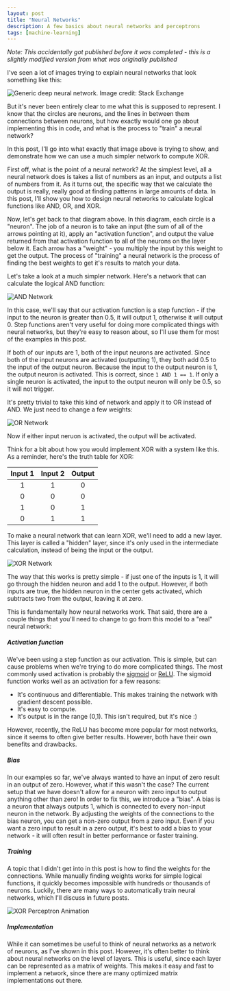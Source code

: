 ```yaml
---
layout: post
title: "Neural Networks"
description: A few basics about neural networks and perceptrons
tags: [machine-learning]
---
```


_Note: This accidentally got published before it was completed - this is a slightly modified version from what was originally published_

I've seen a lot of images trying to explain neural networks that look something like this:

<img src="../assets/nnvis1/deepnet.png" alt="Generic deep neural network. Image credit: Stack Exchange">

But it's never been entirely clear to me what this is supposed to represent. I know that the circles are neurons, and the lines in between them connections between neurons, but how exactly would one go about implementing this in code, and what is the process to "train" a neural network?

In this post, I'll go into what exactly that image above is trying to show, and demonstrate how we can use a much simpler network to compute XOR.

First off, what is the point of a neural network? At the simplest level, all a neural network does is takes a list of numbers as an input, and outputs a list of numbers from it. As it turns out, the specific way that we calculate the output is really, really good at finding patterns in large amounts of data. In this post, I'll show you how to design neural networks to calculate logical functions like AND, OR, and XOR.

Now, let's get back to that diagram above. In this diagram, each circle is a "neuron". The job of a neuron is to take an input (the sum of all of the arrows pointing at it), apply an "activation function", and output the value returned from that activation function to all of the neurons on the layer below it. Each arrow has a "weight" - you multiply the input by this weight to get the output. The process of "training" a neural network is the process of finding the best weights to get it's results to match your data.

Let's take a look at a much simpler network. Here's a network that can calculate the logical AND function:

<img src="../assets/nnvis1/and_small.png" alt="AND Network">

In this case, we'll say that our activation function is a step function - if the input to the neuron is greater than 0.5, it will output 1, otherwise it will output 0. Step functions aren't very useful for doing more complicated things with neural networks, but they're easy to reason about, so I'll use them for most of the examples in this post.

If both of our inputs are 1, both of the input neurons are activated. Since both of the input neurons are activated (outputting 1), they both add 0.5 to the input of the output neuron. Because the input to the output neuron is 1, the output neuron is activated. This is correct, since `1 AND 1 == 1`. If only a single neuron is activated, the input to the output neuron will only be 0.5, so it will not trigger.

It's pretty trivial to take this kind of network and apply it to OR instead of AND. We just need to change a few weights:

<img src="../assets/nnvis1/or_small.png" alt="OR Network">

Now if either input neruon is activated, the output will be activated.

Think for a bit about how you would implement XOR with a system like this. As a reminder, here's the truth table for XOR:

<center>

| Input 1 | Input 2 | Output |
|:-------:|:-------:|:------:|
| 1       | 1       | 0      |
| 0       | 0       | 0      |
| 1       | 0       | 1      |
| 0       | 1       | 1      |

</center>

To make a neural network that can learn XOR, we'll need to add a new layer. This layer is called a "hidden" layer, since it's only used in the intermediate calculation, instead of being the input or the output.

<img src="../assets/nnvis1/xor_small.jpg" alt="XOR Network">

The way that this works is pretty simple - if just one of the inputs is 1, it will go through the hidden neuron and add 1 to the output. However, if both inputs are true, the hidden neuron in the center gets activated, which subtracts two from the output, leaving it at zero.

This is fundamentally how neural networks work. That said, there are a couple things that you'll need to change to go from this model to a "real" neural network:

##### Activation function

We've been using a step function as our activation. This is simple, but can cause problems when we're trying to do more complicated things. The most commonly used activation is probably the [sigmoid](https://en.wikipedia.org/wiki/Sigmoid_function) or [ReLU](https://en.wikipedia.org/wiki/ReLU). The sigmoid function works well as an activation for a few reasons:

* It's continuous and differentiable. This makes training the network with gradient descent possible.
* It's easy to compute.
* It's output is in the range (0,1). This isn't required, but it's nice :)

However, recently, the ReLU has become more popular for most networks, since it seems to often give better results. However, both have their own benefits and drawbacks.

##### Bias

In our examples so far, we've always wanted to have an input of zero result in an output of zero. However, what if this wasn't the case? The current setup that we have doesn't allow for a neuron with zero input to output anything other than zero! In order to fix this, we introduce a "bias". A bias is a neuron that always outputs 1, which is connected to every non-input neuron in the network. By adjusting the weights of the connections to the bias neuron, you can get a non-zero output from a zero input. Even if you want a zero input to result in a zero output, it's best to add a bias to your network - it will often result in better performance or faster training.

##### Training

A topic that I didn't get into in this post is how to find the weights for the connections. While manually finding weights works for simple logical functions, it quickly becomes impossible with hundreds or thousands of neurons. Luckily, there are many ways to automatically train neural networks, which I'll discuss in future posts.

<img src="../assets/nnvis1/animation.gif" alt="XOR Perceptron Animation">

##### Implementation

While it can sometimes be useful to think of neural networks as a network of neurons, as I've shown in this post. However, it's often better to think about neural networks on the level of layers. This is useful, since each layer can be represented as a matrix of weights. This makes it easy and fast to implement a network, since there are many optimized matrix implementations out there.
